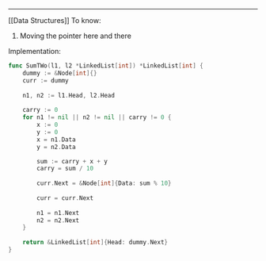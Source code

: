 ***
[[Data Structures]]
To know:
1. Moving the pointer here and there 

Implementation:
```go
func SumTWo(l1, l2 *LinkedList[int]) *LinkedList[int] {
	dummy := &Node[int]{}
	curr := dummy
	
	n1, n2 := l1.Head, l2.Head
	
	carry := 0
	for n1 != nil || n2 != nil || carry != 0 {
		x := 0
		y := 0
		x = n1.Data
		y = n2.Data

		sum := carry + x + y
		carry = sum / 10
		
		curr.Next = &Node[int]{Data: sum % 10}
		
		curr = curr.Next
		
		n1 = n1.Next
		n2 = n2.Next
	}
	
	return &LinkedList[int]{Head: dummy.Next}
}

```